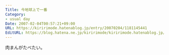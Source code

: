 ```yaml
---
Title: 今地球上で一番
Category:
- usual day
Date: 2007-02-04T00:57:21+09:00
URL: https://kiririmode.hatenablog.jp/entry/20070204/1181145441
EditURL: https://blog.hatena.ne.jp/kiririmode/kiririmode.hatenablog.jp/atom/entry/8454420450078217633
---
```


肉まんがたべたい。 
